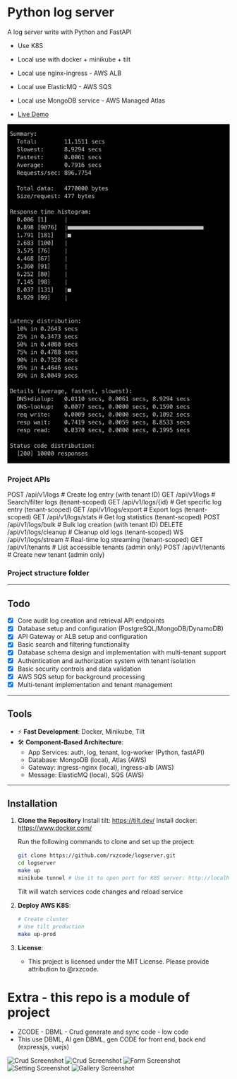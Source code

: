 # Python log server
A log server write with Python and FastAPI
- Use K8S
- Local use with docker + minikube + tilt
- Local use nginx-ingress   - AWS ALB
- Local use ElasticMQ       - AWS SQS
- Local use MongoDB service - AWS Managed Atlas

- [Live Demo](https://vue-dbml.devseason.com)

![Project Screenshot](./images/benchmark.png)

### Project APIs
POST   /api/v1/logs                   # Create log entry (with tenant ID)
GET    /api/v1/logs                   # Search/filter logs (tenant-scoped)
GET    /api/v1/logs/{id}              # Get specific log entry (tenant-scoped)
GET    /api/v1/logs/export            # Export logs (tenant-scoped)
GET    /api/v1/logs/stats             # Get log statistics (tenant-scoped)
POST   /api/v1/logs/bulk              # Bulk log creation (with tenant ID)
DELETE /api/v1/logs/cleanup           # Cleanup old logs (tenant-scoped)
WS     /api/v1/logs/stream            # Real-time log streaming (tenant-scoped)
GET    /api/v1/tenants                # List accessible tenants (admin only)
POST   /api/v1/tenants                # Create new tenant (admin only)

### Project structure folder

---

## Todo
- [x] Core audit log creation and retrieval API endpoints
- [x] Database setup and configuration (PostgreSQL/MongoDB/DynamoDB)
- [x] API Gateway or ALB setup and configuration
- [x] Basic search and filtering functionality
- [x] Database schema design and implementation with multi-tenant support
- [x] Authentication and authorization system with tenant isolation
- [x] Basic security controls and data validation
- [x] AWS SQS setup for background processing
- [x] Multi-tenant implementation and tenant management

---

## Tools
- ⚡ **Fast Development**: Docker, Minikube, Tilt
- 🛠️ **Component-Based Architecture**:
    - App Services: auth, log, tenant, log-worker (Python, fastAPI)
    - Database: MongoDB (local), Atlas (AWS)
    - Gateway: ingress-nginx (local), ingress-alb (AWS)
    - Message: ElasticMQ (local), SQS (AWS)

---

## Installation

1. **Clone the Repository**
    Install tilt: https://tilt.dev/
    Install docker: https://www.docker.com/

    Run the following commands to clone and set up the project:
    ```bash
    git clone https://github.com/rxzcode/logserver.git
    cd logserver
    make up
    minikube tunnel # Use it to open port for K8S server: http://localhost/api/v1/logs
    ```
    Tilt will watch services code changes and reload service


2. **Deploy AWS K8S**:
    ```bash
    # Create cluster
    # Use tilt production
    make up-prod

3. **License**:
   - This project is licensed under the MIT License. Please provide attribution to @rxzcode.

# Extra - this repo is a module of project
- ZCODE - DBML - Crud generate and sync code - low code
- This use DBML, AI gen DBML, gen CODE for front end, back end (expressjs, vuejs)

![Crud Screenshot](./public/crud-dbml.png)
![Crud Screenshot](./public/crud.png)
![Form Screenshot](./public/crud-form.png)
![Setting Screenshot](./public/crud-setting.png)
![Gallery Screenshot](./public/crud-gallery.png)